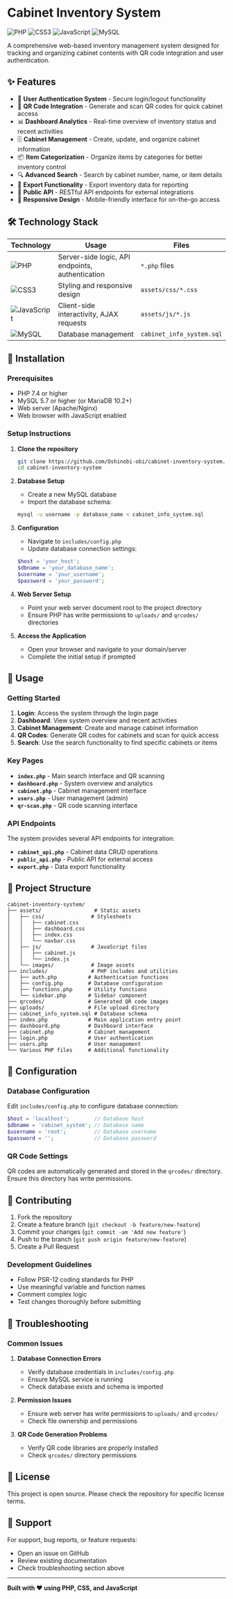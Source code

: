 # Cabinet Inventory System

![PHP](https://img.shields.io/badge/PHP-777BB4?style=for-the-badge&logo=php&logoColor=white)
![CSS3](https://img.shields.io/badge/CSS3-1572B6?style=for-the-badge&logo=css3&logoColor=white)
![JavaScript](https://img.shields.io/badge/JavaScript-F7DF1E?style=for-the-badge&logo=javascript&logoColor=black)
![MySQL](https://img.shields.io/badge/MySQL-005C84?style=for-the-badge&logo=mysql&logoColor=white)

A comprehensive web-based inventory management system designed for tracking and organizing cabinet contents with QR code integration and user authentication.

## ✨ Features

- 🔐 **User Authentication System** - Secure login/logout functionality
- 📱 **QR Code Integration** - Generate and scan QR codes for quick cabinet access
- 📊 **Dashboard Analytics** - Real-time overview of inventory status and recent activities
- 🗄️ **Cabinet Management** - Create, update, and organize cabinet information
- 📦 **Item Categorization** - Organize items by categories for better inventory control
- 🔍 **Advanced Search** - Search by cabinet number, name, or item details
- 📄 **Export Functionality** - Export inventory data for reporting
- 🔗 **Public API** - RESTful API endpoints for external integrations
- 📱 **Responsive Design** - Mobile-friendly interface for on-the-go access

## 🛠️ Technology Stack

| Technology | Usage | Files |
|------------|-------|--------|
| ![PHP](https://img.shields.io/badge/PHP-777BB4?style=flat&logo=php&logoColor=white) | Server-side logic, API endpoints, authentication | `*.php` files |
| ![CSS3](https://img.shields.io/badge/CSS3-1572B6?style=flat&logo=css3&logoColor=white) | Styling and responsive design | `assets/css/*.css` |
| ![JavaScript](https://img.shields.io/badge/JavaScript-F7DF1E?style=flat&logo=javascript&logoColor=black) | Client-side interactivity, AJAX requests | `assets/js/*.js` |
| ![MySQL](https://img.shields.io/badge/MySQL-005C84?style=flat&logo=mysql&logoColor=white) | Database management | `cabinet_info_system.sql` |

## 🚀 Installation

### Prerequisites

- PHP 7.4 or higher
- MySQL 5.7 or higher (or MariaDB 10.2+)
- Web server (Apache/Nginx)
- Web browser with JavaScript enabled

### Setup Instructions

1. **Clone the repository**
   ```bash
   git clone https://github.com/Oshinobi-obi/cabinet-inventory-system.git
   cd cabinet-inventory-system
   ```

2. **Database Setup**
   - Create a new MySQL database
   - Import the database schema:
   ```bash
   mysql -u username -p database_name < cabinet_info_system.sql
   ```

3. **Configuration**
   - Navigate to `includes/config.php`
   - Update database connection settings:
   ```php
   $host = 'your_host';
   $dbname = 'your_database_name';
   $username = 'your_username';
   $password = 'your_password';
   ```

4. **Web Server Setup**
   - Point your web server document root to the project directory
   - Ensure PHP has write permissions to `uploads/` and `qrcodes/` directories

5. **Access the Application**
   - Open your browser and navigate to your domain/server
   - Complete the initial setup if prompted

## 📖 Usage

### Getting Started

1. **Login**: Access the system through the login page
2. **Dashboard**: View system overview and recent activities
3. **Cabinet Management**: Create and manage cabinet information
4. **QR Codes**: Generate QR codes for cabinets and scan for quick access
5. **Search**: Use the search functionality to find specific cabinets or items

### Key Pages

- **`index.php`** - Main search interface and QR scanning
- **`dashboard.php`** - System overview and analytics
- **`cabinet.php`** - Cabinet management interface
- **`users.php`** - User management (admin)
- **`qr-scan.php`** - QR code scanning interface

### API Endpoints

The system provides several API endpoints for integration:

- **`cabinet_api.php`** - Cabinet data CRUD operations
- **`public_api.php`** - Public API for external access
- **`export.php`** - Data export functionality

## 📁 Project Structure

```
cabinet-inventory-system/
├── assets/                 # Static assets
│   ├── css/               # Stylesheets
│   │   ├── cabinet.css
│   │   ├── dashboard.css
│   │   ├── index.css
│   │   └── navbar.css
│   ├── js/                # JavaScript files
│   │   ├── cabinet.js
│   │   └── index.js
│   └── images/            # Image assets
├── includes/              # PHP includes and utilities
│   ├── auth.php          # Authentication functions
│   ├── config.php        # Database configuration
│   ├── functions.php     # Utility functions
│   └── sidebar.php       # Sidebar component
├── qrcodes/              # Generated QR code images
├── uploads/              # File upload directory
├── cabinet_info_system.sql # Database schema
├── index.php             # Main application entry point
├── dashboard.php         # Dashboard interface
├── cabinet.php           # Cabinet management
├── login.php             # User authentication
├── users.php             # User management
└── Various PHP files     # Additional functionality
```

## 🔧 Configuration

### Database Configuration
Edit `includes/config.php` to configure database connection:
```php
$host = 'localhost';        // Database host
$dbname = 'cabinet_system'; // Database name
$username = 'root';         // Database username
$password = '';             // Database password
```

### QR Code Settings
QR codes are automatically generated and stored in the `qrcodes/` directory. Ensure this directory has write permissions.

## 🤝 Contributing

1. Fork the repository
2. Create a feature branch (`git checkout -b feature/new-feature`)
3. Commit your changes (`git commit -am 'Add new feature'`)
4. Push to the branch (`git push origin feature/new-feature`)
5. Create a Pull Request

### Development Guidelines

- Follow PSR-12 coding standards for PHP
- Use meaningful variable and function names
- Comment complex logic
- Test changes thoroughly before submitting

## 🐛 Troubleshooting

### Common Issues

1. **Database Connection Errors**
   - Verify database credentials in `includes/config.php`
   - Ensure MySQL service is running
   - Check database exists and schema is imported

2. **Permission Issues**
   - Ensure web server has write permissions to `uploads/` and `qrcodes/`
   - Check file ownership and permissions

3. **QR Code Generation Problems**
   - Verify QR code libraries are properly installed
   - Check `qrcodes/` directory permissions

## 📄 License

This project is open source. Please check the repository for specific license terms.

## 👥 Support

For support, bug reports, or feature requests:
- Open an issue on GitHub
- Review existing documentation
- Check troubleshooting section above

---

**Built with ❤️ using PHP, CSS, and JavaScript**
